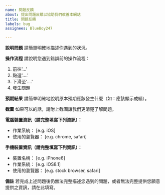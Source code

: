 ```yaml
---
name: 問題反饋
about: 提出問題反饋以協助我們改善本網站
title: 問題反饋
labels: bug
assignees: BlueBoy247

---
```


**說明問題**
請簡單明確地描述你遇到的狀況。

**操作流程**
請說明您遇到錯誤前的操作流程：
1. 前往'...'
2. 點選'....'
3. 下滑至'....'
4. 發生問題

**預期結果**
請簡單明確地說明原本預期應該發生什麼（如：應該顯示成績）。

**截圖**
如果可以的話，請附上截圖讓我們更清楚了解問題。

**電腦裝置資訊（請完整填寫下列資訊）：**
 - 作業系統： [e.g. iOS]
 - 使用的瀏覽器： [e.g. chrome, safari]

**手機裝置資訊（請完整填寫下列資訊）：**
 - 裝置名稱： [e.g. iPhone6]
 - 作業系統： [e.g. iOS8.1]
 - 使用的瀏覽器： [e.g. stock browser, safari]

**備註**
若完成上述問題後仍無法完整描述您遇到的問題，或者無法完整提供您願意提供之資訊，請在此填寫。
